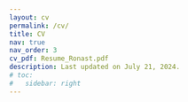 ```yaml
---
layout: cv
permalink: /cv/
title: CV
nav: true
nav_order: 3
cv_pdf: Resume_Ronast.pdf
description: Last updated on July 21, 2024.
# toc:
#   sidebar: right
---
```

